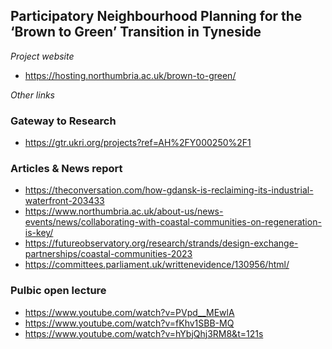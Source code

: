 ## Participatory Neighbourhood Planning for the ‘Brown to Green’ Transition in Tyneside

*Project website*
 * https://hosting.northumbria.ac.uk/brown-to-green/

*Other links*
### Gateway to Research
 * https://gtr.ukri.org/projects?ref=AH%2FY000250%2F1 <br />
### Articles & News report
 * https://theconversation.com/how-gdansk-is-reclaiming-its-industrial-waterfront-203433 <br />
 * https://www.northumbria.ac.uk/about-us/news-events/news/collaborating-with-coastal-communities-on-regeneration-is-key/ <br />
 * https://futureobservatory.org/research/strands/design-exchange-partnerships/coastal-communities-2023
 * https://committees.parliament.uk/writtenevidence/130956/html/
### Pulbic open lecture
 * https://www.youtube.com/watch?v=PVpd__MEwlA
 * https://www.youtube.com/watch?v=fKhv1SBB-MQ
 * https://www.youtube.com/watch?v=hYbjQhj3RM8&t=121s

